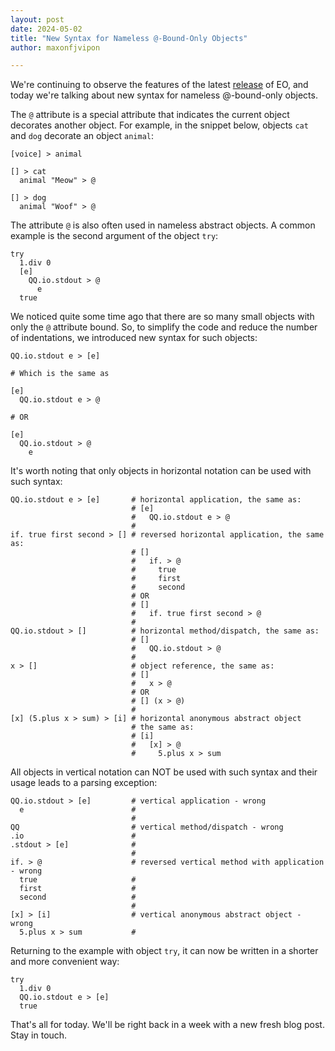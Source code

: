 ```yaml
---
layout: post
date: 2024-05-02
title: "New Syntax for Nameless @-Bound-Only Objects"
author: maxonfjvipon

---
```

We're continuing to observe the features of the latest
[release](https://github.com/objectionary/eo/releases/tag/0.37.0) of EO, and today we're talking
about new syntax for nameless @-bound-only objects.

<!--more-->

The `@` attribute is a special attribute that indicates the current object decorates another object.
For example, in the snippet below, objects `cat` and `dog` decorate an object `animal`:

```
[voice] > animal

[] > cat
  animal "Meow" > @

[] > dog
  animal "Woof" > @
```

The attribute `@` is also often used in nameless abstract objects. A common example is the second
argument of the object `try`:

```
try
  1.div 0
  [e]
    QQ.io.stdout > @
      e
  true
```

We noticed quite some time ago that there are so many small objects with only the `@` attribute
bound. So, to simplify the code and reduce the number of indentations, we introduced new syntax for
such objects:

```
QQ.io.stdout e > [e]

# Which is the same as

[e]
  QQ.io.stdout e > @

# OR

[e]
  QQ.io.stdout > @
    e
```

It's worth noting that only objects in horizontal notation can be used with such syntax:

```
QQ.io.stdout e > [e]       # horizontal application, the same as:
                           # [e]
                           #   QQ.io.stdout e > @
                           #
if. true first second > [] # reversed horizontal application, the same as:
                           # []
                           #   if. > @
                           #     true
                           #     first
                           #     second
                           # OR
                           # []
                           #   if. true first second > @
                           #
QQ.io.stdout > []          # horizontal method/dispatch, the same as:
                           # []
                           #   QQ.io.stdout > @
                           #
x > []                     # object reference, the same as:
                           # []
                           #   x > @
                           # OR
                           # [] (x > @)
                           #
[x] (5.plus x > sum) > [i] # horizontal anonymous abstract object
                           # the same as:
                           # [i]
                           #   [x] > @
                           #     5.plus x > sum
```

All objects in vertical notation can NOT be used with such syntax and their usage leads to a parsing
exception:
```
QQ.io.stdout > [e]         # vertical application - wrong
  e                        #
                           #
QQ                         # vertical method/dispatch - wrong
.io                        #
.stdout > [e]              #
                           #
if. > @                    # reversed vertical method with application - wrong
  true                     #
  first                    #
  second                   #
                           #
[x] > [i]                  # vertical anonymous abstract object - wrong
  5.plus x > sum           #
```

Returning to the example with object `try`, it can now be written in a shorter and more convenient way:
```
try
  1.div 0
  QQ.io.stdout e > [e]
  true
```

That's all for today. We'll be right back in a week with a new fresh blog post. Stay in touch.
